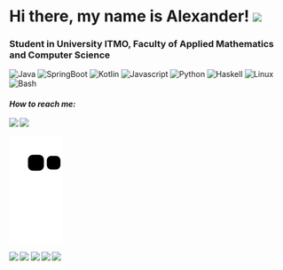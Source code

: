 <h1>Hi there, my name is Alexander! </a> 
<img src="https://github.com/blackcater/blackcater/raw/main/images/Hi.gif" height="32"/></h1>
<h3>Student in University ITMO, Faculty of Applied Mathematics and Computer Science</h3>

![Java](https://img.shields.io/badge/java-%23ED8B00.svg?style=for-the-badge&logo=java&logoColor=white)
![SpringBoot](https://img.shields.io/badge/spring-%236DB33F.svg?style=for-the-badge&logo=spring&logoColor=white)
![Kotlin](https://img.shields.io/badge/kotlin-%230095D5.svg?style=for-the-badge&logo=kotlin&logoColor=white)
![Javascript](https://img.shields.io/badge/javascript-%23323330.svg?style=for-the-badge&logo=javascript&logoColor=%23F7DF1E)
![Python](https://img.shields.io/badge/python-3670A0?style=for-the-badge&logo=python&logoColor=ffdd54)
![Haskell](https://img.shields.io/badge/Haskell-5e5086?style=for-the-badge&logo=haskell&logoColor=white)
![Linux](https://img.shields.io/badge/Linux-FCC624?style=for-the-badge&logo=linux&logoColor=black)
![Bash](https://img.shields.io/badge/shell_script-%23121011.svg?style=for-the-badge&logo=gnu-bash&logoColor=white)

<h5> How to reach me:
<br><br> 
<a href="mailto:kalex01@bk.ru"><img src="https://img.shields.io/badge/-kalex01@bk.ru-D14836?style=flat&logo=Gmail&logoColor=white"/></a>
<a href="https://t.me/posledniypoet"><img src="https://img.shields.io/badge/telegram-%40posledniypoet-blue"/></a> 

![Snake animation](https://github.com/posledniypoet/posledniypoet/blob/output/github-snake.svg)

<!-- ![Snake animation](https://github.com/posledniypoet/posledniypoet/blob/output/github-snake.svg) -->
![](https://github-profile-summary-cards.vercel.app/api/cards/profile-details?username=posledniypoet&theme=solarized_dark)
![](https://github-profile-summary-cards.vercel.app/api/cards/repos-per-language?username=posledniypoet&theme=solarized_dark)
![](https://github-profile-summary-cards.vercel.app/api/cards/most-commit-language?username=posledniypoet&theme=solarized_dark)
![](https://github-profile-summary-cards.vercel.app/api/cards/stats?username=posledniypoet&theme=solarized_dark)
![](https://github-profile-summary-cards.vercel.app/api/cards/productive-time?username=posledniypoet&theme=solarized_dark)



<!--
**posledniypoet/posledniypoet** is a ✨ _special_ ✨ repository because its `README.md` (this file) appears on your GitHub profile.

Here are some ideas to get you started:

- 🔭 I’m currently practicing in LiptSoft
- 🌱 I’m currently learning Java, Kotlin and ML
- 👯 I’m looking to collaborate on ...
- 🤔 I’m looking for help with ...
- 💬 Ask me about ...
- 📫 How to reach me: ...
- 😄 Pronouns: ...
- ⚡ Fun fact: ...
-->
